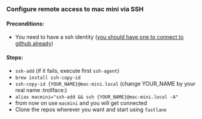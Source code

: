### Configure remote access to mac mini via SSH

#### Preconditions: 
- You need to have a ssh identity ([you should have one to connect to github already](https://help.github.com/articles/generating-a-new-ssh-key-and-adding-it-to-the-ssh-agent/))

#### Steps: 

- `ssh-add` (if it fails, execute first `ssh-agent`)
- `brew install ssh-copy-id`
- `ssh-copy-id {YOUR_NAME}@mac-mini.local` (change YOUR_NAME by your real name :trollface:)
- `alias macmini="ssh-add && ssh {YOUR_NAME}@mac-mini.local -A"`
- from now on use `macmini` and you will get connected
- Clone the repos wherever you want and start using `fastlane`